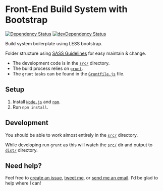# Front-End Build System with Bootstrap

[![Dependency Status](https://david-dm.org/jobayerarman/build-system-boilerplate-bootstrap.svg)](https://david-dm.org/jobayerarman/build-system-boilerplate-bootstrap)
[![devDependency Status](https://david-dm.org/jobayerarman/build-system-boilerplate-bootstrap/dev-status.svg)](https://david-dm.org/jobayerarman/build-system-boilerplate-bootstrap#info=devDependencies)

Build system boilerplate using LESS bootstrap.

Folder structure using [SASS Guidelines](http://sass-guidelin.es/) for easy maintain &amp; change.

* The development code is in the [`src/`](src) directory.
* The build process relies on [`grunt`](http://gruntjs.com/).
* The `grunt` tasks can be found in the [`Gruntfile.js`](gruntfile.js)
  file.

## Setup

1. Install [`Node.js`](https://nodejs.org/) and
   [`npm`](http://blog.npmjs.org/post/85484771375/how-to-install-npm).
2. Run `npm install`.

## Development

You should be able to work almost entirely in the [`src/`](src)
directory.

While developing run `grunt` as this will watch 
the [`src/`](src) dir and output to [`dist/`](dist) directory.

## Need help?
Feel free to [create an issue](https://github.com/jobayerarman/build-system-boilerplate-bootstrap/issues), [tweet me](https://twitter.com/JobayerArman), or [send me an email](mailto:carbonjha@gmail.com). I'd be glad to help where I can!
